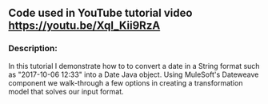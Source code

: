## Code used in YouTube tutorial video https://youtu.be/XqI_Kii9RzA

### Description: 
In this tutorial I demonstrate how to to convert a date in a String format such as "2017-10-06 12:33" into a Date Java object. Using MuleSoft's Dateweave component we walk-through a few options in creating a transformation model that solves our input format.




